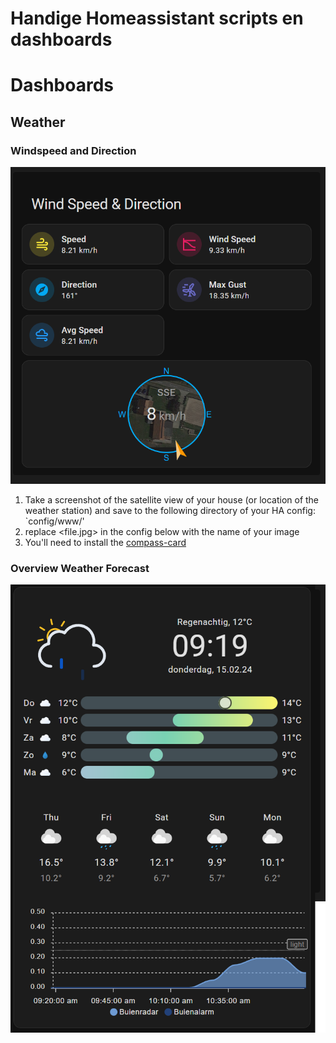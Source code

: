 # Handige Homeassistant scripts en dashboards


# Dashboards

## Weather

### Windspeed and Direction

![windspeed and direction](/Dashboards/LoveLace/Weather/Windspeed_and_direction.png "windspeed and direction")

1. Take a screenshot of the satellite view of your house (or location of the weather station) and save to the following directory of your HA config: `config/www/'
2. replace <file.jpg> in the config below with the name of your image
3. You'll need to install the [compass-card](https://github.com/tomvanswam/compass-card)

### Overview Weather Forecast

![overview weather forecast](/Dashboards/LoveLace/Weather/Overview_Weather_forecast.png "overview weather forecast")